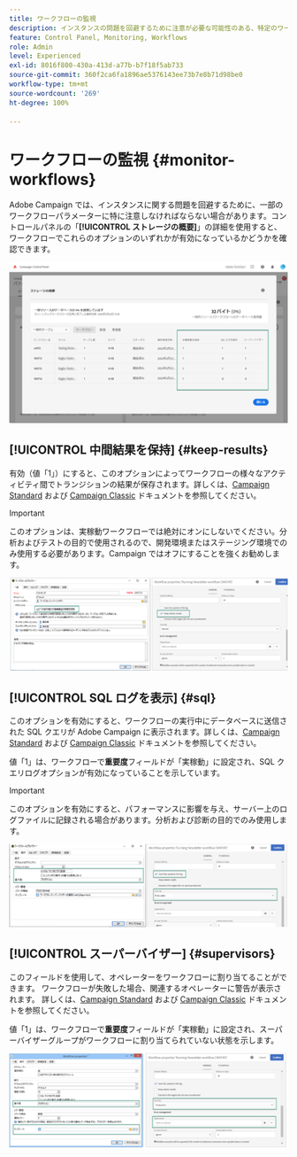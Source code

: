 ```yaml
---
title: ワークフローの監視
description: インスタンスの問題を回避するために注意が必要な可能性のある、特定のワークフローパラメーターの監視方法を説明します。
feature: Control Panel, Monitoring, Workflows
role: Admin
level: Experienced
exl-id: 8016f800-430a-413d-a77b-b7f18f5ab733
source-git-commit: 360f2ca6fa1896ae5376143ee73b7e8b71d98be0
workflow-type: tm+mt
source-wordcount: '269'
ht-degree: 100%

---
```


# ワークフローの監視 {#monitor-workflows}

<!-- Clean paused and completed workflows

When [!DNL Adobe Campaign] workflows are paused or completed, they leave temporary tables on your instances database that consume space and can lead to performance issues.

Control Panel allows you to identify those workflows and clean the temporary resources generated on your instances.

>[!NOTE]
>
>Technically, this operation executes the **[!UICONTROL Database cleanup technical workflow]** that runs on your Campaign instance everyday (see [Campaign Standard](https://experienceleague.adobe.com/docs/campaign-standard/using/administrating/application-settings/technical-workflows.html?lang=ja#list-of-technical-workflows) and [Campaign Classic](https://experienceleague.adobe.com/docs/campaign-classic/using/monitoring-campaign-classic/data-processing/database-cleanup-workflow.html?lang=ja) documentation). 

To clean paused and completed workflows, follow these steps:

1. Navigate to the **[!UICONTROL Performance monitoring]** card.

1. In the **[!UICONTROL Databases]** tab, select the instance where you want to perform the operation.

1. Access the **[!UICONTROL Storage overview]** details, then filter the list on **[!UICONTROL Temporary tables]**. Learn more on **[!UICONTROL Storage overview]** in [this page](database-storage-overview.md).

    ![](assets/wkf-monitoring-filter.png)

1. All temporary tables generated on your instances by workflows and deliveries display. Click the **[!UICONTROL Clean now]** button to delete the resources generated by paused and completed workflows.

    ![](assets/wkf-monitoring-clean.png)

1. Once the operation is confirmed, you can track the estimated remaining time in the **[!UICONTROL Storage overview]** list.

    ![](assets/wkf-monitoring-in-progress.png)

Monitor workflow parameters -->

Adobe Campaign では、インスタンスに関する問題を回避するために、一部のワークフローパラメーターに特に注意しなければならない場合があります。コントロールパネルの「**[!UICONTROL ストレージの概要]**」の詳細を使用すると、ワークフローでこれらのオプションのいずれかが有効になっているかどうかを確認できます。

![](assets/wkf-monitoring-parameters.png)

## **[!UICONTROL 中間結果を保持]** {#keep-results}

有効（値「1」）にすると、このオプションによってワークフローの様々なアクティビティ間でトランジションの結果が保存されます。詳しくは、[Campaign Standard](https://experienceleague.adobe.com/docs/campaign-standard/using/managing-processes-and-data/executing-a-workflow/managing-execution-options.html?lang=ja) および [Campaign Classic](https://experienceleague.adobe.com/docs/campaign-classic/using/automating-with-workflows/introduction/workflow-best-practices.html?lang=ja#logs) ドキュメントを参照してください。

>[!IMPORTANT]
>
>このオプションは、実稼動ワークフローでは絶対にオンにしないでください。分析およびテストの目的で使用されるので、開発環境またはステージング環境でのみ使用する必要があります。Campaign ではオフにすることを強くお勧めします。

![](assets/wkf-monitoring-keep.png)

## **[!UICONTROL SQL ログを表示]** {#sql}

このオプションを有効にすると、ワークフローの実行中にデータベースに送信された SQL クエリが Adobe Campaign に表示されます。詳しくは、[Campaign Standard](https://experienceleague.adobe.com/docs/campaign-standard/using/managing-processes-and-data/executing-a-workflow/managing-execution-options.html?lang=ja) および [Campaign Classic](https://experienceleague.adobe.com/docs/campaign-classic/using/automating-with-workflows/advanced-management/workflow-properties.html?lang=ja#execution) ドキュメントを参照してください。

値「1」は、ワークフローで&#x200B;**重要度**&#x200B;フィールドが「実稼動」に設定され、SQL クエリログオプションが有効になっていることを示しています。

>[!IMPORTANT]
>
>このオプションを有効にすると、パフォーマンスに影響を与え、サーバー上のログファイルに記録される場合があります。分析および診断の目的でのみ使用します。

![](assets/wkf-monitoring-sql.png)

## **[!UICONTROL スーパーバイザー]** {#supervisors}

このフィールドを使用して、オペレーターをワークフローに割り当てることができます。 ワークフローが失敗した場合、関連するオペレーターに警告が表示されます。 詳しくは、[Campaign Standard](https://experienceleague.adobe.com/docs/campaign-standard/using/managing-processes-and-data/executing-a-workflow/monitoring-workflow-execution.html?lang=ja#error-management) および [Campaign Classic](https://experienceleague.adobe.com/docs/campaign-classic/using/automating-with-workflows/advanced-management/workflow-properties.html?lang=ja#error-management) ドキュメントを参照してください。

値「1」は、ワークフローで&#x200B;**重要度**&#x200B;フィールドが「実稼動」に設定され、スーパーバイザーグループがワークフローに割り当てられていない状態を示します。

![](assets/wkf-monitoring-supervisors.png)

